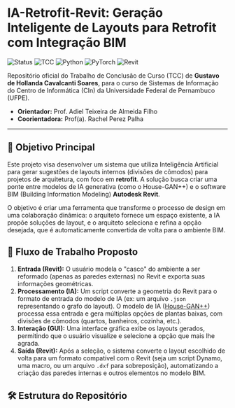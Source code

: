 # IA-Retrofit-Revit: Geração Inteligente de Layouts para Retrofit com Integração BIM

![Status](https://img.shields.io/badge/Status-Em_Desenvolvimento-yellow)
![TCC](https://img.shields.io/badge/TCC-Sistemas_de_Informa%C3%A7%C3%A3o_UFPE-blue)
![Python](https://img.shields.io/badge/Python-3.9%2B-blue?logo=python)
![PyTorch](https://img.shields.io/badge/PyTorch-1.10%2B-orange?logo=pytorch)
![Revit](https://img.shields.io/badge/Autodesk_Revit-2023%2B-red?logo=autodesk)

Repositório oficial do Trabalho de Conclusão de Curso (TCC) de **Gustavo de Hollanda Cavalcanti Soares**, para o curso de Sistemas de Informação do Centro de Informática (CIn) da Universidade Federal de Pernambuco (UFPE).

* **Orientador:** Prof. Adiel Teixeira de Almeida Filho
* **Coorientadora:** Prof(a). Rachel Perez Palha

---

## 🎯 Objetivo Principal

Este projeto visa desenvolver um sistema que utiliza Inteligência Artificial para gerar sugestões de layouts internos (divisões de cômodos) para projetos de arquitetura, com foco em **retrofit**. A solução busca criar uma ponte entre modelos de IA generativa (como o House-GAN++) e o software BIM (Building Information Modeling) **Autodesk Revit**.

O objetivo é criar uma ferramenta que transforme o processo de design em uma colaboração dinâmica: o arquiteto fornece um espaço existente, a IA propõe soluções de layout, e o arquiteto seleciona e refina a opção desejada, que é automaticamente convertida de volta para o ambiente BIM.

## 🚀 Fluxo de Trabalho Proposto

1.  **Entrada (Revit):** O usuário modela o "casco" do ambiente a ser reformado (apenas as paredes externas) no Revit e exporta suas informações geométricas.
2.  **Processamento (IA):** Um script converte a geometria do Revit para o formato de entrada do modelo de IA (ex: um arquivo `.json` representando o grafo do layout). O modelo de IA ([House-GAN++](https://github.com/ennauata/houseganpp)) processa essa entrada e gera múltiplas opções de plantas baixas, com divisões de cômodos (quartos, banheiros, cozinha, etc.).
3.  **Interação (GUI):** Uma interface gráfica exibe os layouts gerados, permitindo que o usuário visualize e selecione a opção que mais lhe agrada.
4.  **Saída (Revit):** Após a seleção, o sistema converte o layout escolhido de volta para um formato compatível com o Revit (seja um script Dynamo, uma macro, ou um arquivo `.dxf` para sobreposição), automatizando a criação das paredes internas e outros elementos no modelo BIM.

## 🛠️ Estrutura do Repositório
